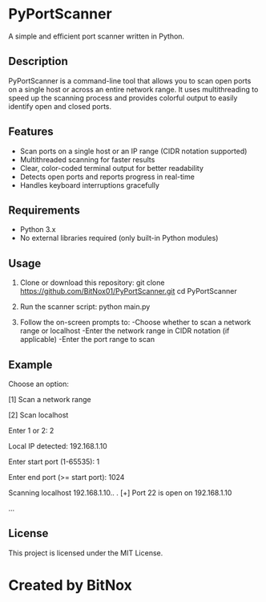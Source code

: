 # PyPortScanner

A simple and efficient port scanner written in Python.

## Description

PyPortScanner is a command-line tool that allows you to scan open ports on a single host or across an entire network range. It uses multithreading to speed up the scanning process and provides colorful output to easily identify open and closed ports.

## Features

- Scan ports on a single host or an IP range (CIDR notation supported)
- Multithreaded scanning for faster results
- Clear, color-coded terminal output for better readability
- Detects open ports and reports progress in real-time
- Handles keyboard interruptions gracefully

## Requirements

- Python 3.x
- No external libraries required (only built-in Python modules)

## Usage

1. Clone or download this repository:
   git clone https://github.com/BitNox01/PyPortScanner.git
   cd PyPortScanner
2. Run the scanner script:
   python main.py

3. Follow the on-screen prompts to:
   -Choose whether to scan a network range or localhost
   -Enter the network range in CIDR notation (if applicable)
   -Enter the port range to scan

## Example

Choose an option:

[1] Scan a network range

[2] Scan localhost

Enter 1 or 2: 2

Local IP detected: 192.168.1.10

Enter start port (1-65535): 1

Enter end port (>= start port): 1024

Scanning localhost 192.168.1.10..
.
[+] Port 22 is open on 192.168.1.10

...

## License

This project is licensed under the MIT License.

# Created by BitNox
